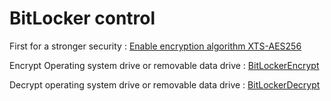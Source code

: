 # BitLocker control

First for a stronger security : [Enable encryption algorithm XTS-AES256](https://github.com/134096bits/BitLocker/blob/main/Enable%20Encryption%20Algorithm%20XTS-AES256.md)



Encrypt Operating system drive or removable data drive : [BitLockerEncrypt](https://github.com/134096bits/BitLocker/blob/main/BitLockerEncrypt.md)

Decrypt operating system drive or removable data drive : [BitLockerDecrypt](https://github.com/134096bits/BitLocker/blob/main/BitLockerDecrypt.md)
